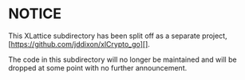 # NOTICE

This XLattice subdirectory has been split off as a separate project,
[https://github.com/jddixon/xlCrypto_go][].

The code in this subdirectory will no longer be maintained and will
be dropped at some point with no further announcement.
